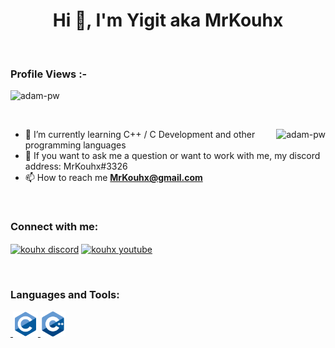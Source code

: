 <h1 align="center">Hi 👋, I'm Yigit aka MrKouhx</h1>

<br>

<p align="right"> <h3>Profile Views :-</h3> <img src="https://komarev.com/ghpvc/?username=MrKouhx-pw&label=Profile%20views&color=0e75b6&style=flat"
    alt="adam-pw" /> 
  </p>

<br>

<p><img align="right" src="https://github.com/Adam-pw/Adam-pw/blob/main/animation_500_kxa883sd.gif" alt="adam-pw" /></p>


- 🌱 I’m currently learning C++ / C Development and other programming languages
- 💼 If you want to ask me a question or want to work with me, my discord address: MrKouhx#3326
- 📫 How to reach me **MrKouhx@gmail.com**



<br>

<h3 align="left">Connect with me:</h3>
<p align="left">
  <a href="https://discord.gg/easybeast" target="blank"><img align="center"
      src="https://static.vecteezy.com/system/resources/previews/006/892/625/large_2x/discord-logo-icon-editorial-free-vector.jpg"
      alt="kouhx discord" height="30" width="40" /></a>
  <a href="https://www.youtube.com/@MaskRust0" target="blank"><img align="center"
      src="https://upload.wikimedia.org/wikipedia/commons/e/ef/Youtube_logo.png"
      alt="kouhx youtube" height="30" width="40" /></a>
</p>

<br>

<h3 align="left">Languages and Tools:</h3>
<p align="left"> <a href="" target="_blank" rel="noreferrer"> <img
    rel="noreferrer"> <img src="https://raw.githubusercontent.com/devicons/devicon/master/icons/c/c-original.svg"
      alt="c" width="40" height="40" /> </a> <a href="https://www.w3schools.com/cpp/" target="_blank" rel="noreferrer">
    <img src="https://raw.githubusercontent.com/devicons/devicon/master/icons/cplusplus/cplusplus-original.svg"
      alt="cplusplus" width="40" height="40" /> </a> <a href="" target="_blank"

<br>
